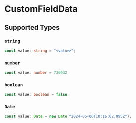 # CustomFieldData


## Supported Types

### `string`

```typescript
const value: string = "<value>";
```

### `number`

```typescript
const value: number = 736032;
```

### `boolean`

```typescript
const value: boolean = false;
```

### `Date`

```typescript
const value: Date = new Date("2024-06-06T10:16:02.095Z");
```

